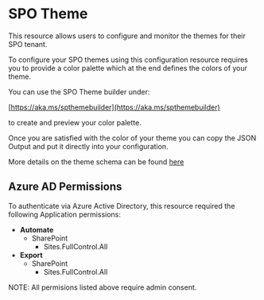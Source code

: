 
# SPO Theme

This resource allows users to configure and monitor the themes for
their SPO tenant.

To configure your SPO themes using this configuration resource requires you to
provide a color palette which at the end defines the colors of your theme.

You can use the SPO Theme builder under:

[https://aka.ms/spthemebuilder](https://aka.ms/spthemebuilder)

to create and preview your color palette.

Once you are satisfied with the color of your theme you can copy
the JSON Output and put it directly into your configuration.

More details on the theme schema can be found
[here](https://aka.ms/AboutSPOThemes)


## Azure AD Permissions

To authenticate via Azure Active Directory, this resource required the following Application permissions:

* **Automate**
  * SharePoint
    * Sites.FullControl.All
* **Export**
  * SharePoint
    * Sites.FullControl.All

NOTE: All permisions listed above require admin consent.

